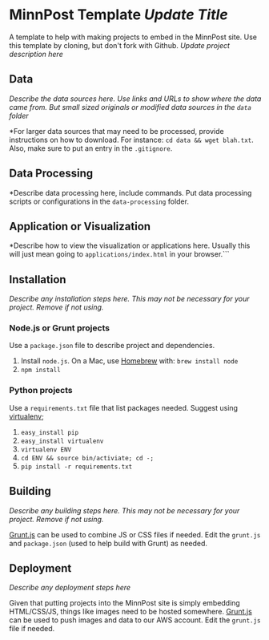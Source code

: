 # MinnPost Template *Update Title*

A template to help with making projects to embed in the MinnPost site.  Use this template by cloning, but don't fork with Github. *Update project description here*

## Data

*Describe the data sources here.  Use links and URLs to show where the data came from.  But small sized originals or modified data sources in the ```data``` folder*

*For larger data sources that may need to be processed, provide instructions on how to download.  For instance:  ```cd data && wget blah.txt```.  Also, make sure to put an entry in the ```.gitignore```.

## Data Processing

*Describe data processing here, include commands.  Put data processing scripts or configurations in the ```data-processing``` folder.

## Application or Visualization

*Describe how to view the visualization or applications here.  Usually this will just mean going to ```applications/index.html``` in your browser.```

## Installation

*Describe any installation steps here.  This may not be necessary for your project.  Remove if not using.*

### Node.js or Grunt projects

Use a ```package.json``` file to describe project and dependencies.

1. Install ```node.js```.  On a Mac, use [Homebrew]() with: ```brew install node```
2. ```npm install```

### Python projects

Use a ```requirements.txt``` file that list packages needed.  Suggest using [virtualenv](http://pypi.python.org/pypi/virtualenv);

1. ```easy_install pip```
2. ```easy_install virtualenv```
3. ```virtualenv ENV```
4. ```cd ENV && source bin/activiate; cd -;```
5. ```pip install -r requirements.txt```

## Building

*Describe any building steps here.  This may not be necessary for your project.  Remove if not using.*

[Grunt.js](http://gruntjs.com/) can be used to combine JS or CSS files if needed.  Edit the ```grunt.js``` and ```package.json``` (used to help build with Grunt) as needed.

## Deployment

*Describe any deployment steps here*

Given that putting projects into the MinnPost site is simply embedding HTML/CSS/JS, things like images need to be hosted somewhere.  [Grunt.js](http://gruntjs.com/) can be used to push images and data to our AWS account.  Edit the ```grunt.js``` file if needed.

